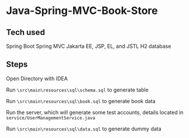 # Java-Spring-MVC-Book-Store

## Tech used
Spring Boot
Spring MVC
Jakarta EE, JSP, EL, and JSTL
H2 database

## Steps
Open Directory with IDEA

Run `\src\main\resources\sql\schema.sql` to generate table

Run `\src\main\resources\sql\book.sql` to generate book data

Run the server, which will generate some test accounts, details located in `service/UserManagementService.java`

Run `\src\main\resources\sql\data.sql` to generate dummy data
